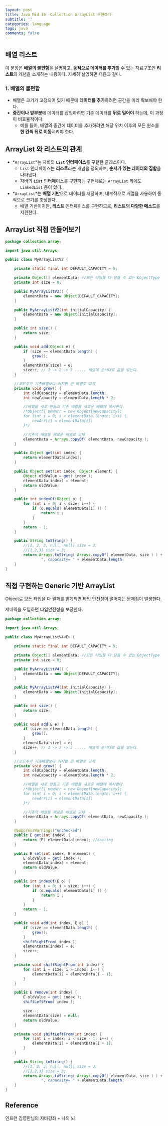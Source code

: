 ```yaml
---
layout: post
title: Java Mid 15 -Collection ArrayList 구현하기-
subtitle: ''
categories: language
tags: java
comments: false
---
```


## 배열 리스트

이 문장은 **배열의 불편함**을 설명하고, **동적으로 데이터를 추가**할 수 있는 자료구조인 **리스트**의 개념을 소개하는 내용이다. 자세히 설명하면 다음과 같다.

### 1. **배열의 불편함**

- 배열은 크기가 고정되어 있기 때문에 **데이터를 추가**하려면 공간을 미리 확보해야 한다.
- **중간이나 앞부분**에 데이터를 삽입하려면 기존 데이터를 **뒤로 밀어야** 하는데, 이 과정이 비효율적이다.
    - 예를 들어, 배열의 중간에 데이터를 추가하려면 해당 위치 이후의 모든 원소를 **한 칸씩 뒤로 이동**시켜야 한다.

## ArrayList 와 리스트의 관계

- *`ArrayList`*는 자바의 **`List` 인터페이스**를 구현한 클래스이다.
    - `List` 인터페이스는 **리스트**라는 개념을 정의하며, **순서가 있는 데이터의 집합**을 나타낸다.
    - 자바의 **`List`** 인터페이스를 구현하는 구현체로는 `ArrayList` 외에도 `LinkedList` 등이 있다.
- *`ArrayList`*는 **배열 기반**으로 데이터를 저장하며, 내부적으로 배열을 사용하여 동적으로 크기를 조정한다.
    - 배열 기반이지만, **리스트** 인터페이스를 구현하므로, **리스트의 다양한 메소드**를 지원한다.

## ArrayList 직접 만들어보기

```java
package collection.array;

import java.util.Arrays;

public class MyArrayListV2 {

    private static final int DEFAULT_CAPACITY = 5;

    private Object[] elementData; //모든 타입을 다 담을 수 있는 ObjectType
    private int size = 0;

    public MyArrayListV2() {
        elementData = new Object[DEFAULT_CAPACITY];
    }

    public MyArrayListV2(int initialCapacity) {
        elementData = new Object[initialCapacity];
    }

    public int size() {
        return size;
    }

    public void add(Object e) {
        if (size == elementData.length) {
            grow();
        }
        elementData[size] = e;
        size++; // 1 -> 2 -> 3 ..... 배열에 순서대로 값을 넣는다.
    }

    //코드추가 기존배열보다 커지면 큰 배열로 교체
    private void grow() {
        int oldCapacity = elementData.length;
        int newCapacity = elementData.length * 2;

        //배열을 새로 만들고 기존 배열을 새로운 배열에 복사한다.
        /*Object[] newArr = new Object[newCapacity];
        for (int i = 0; i < elementData.length; i++) {
            newArr[i] = elementData[i];
        }*/

        //기존의 배열을 새로운 배열로 교체
        elementData = Arrays.copyOf( elementData, newCapacity );
    }

    public Object get(int index) {
        return elementData[index];
    }

    public Object set(int index, Object element) {
        Object oldValue = get( index );
        elementData[index] = element;
        return oldValue;
    }

    public int indexOf(Object o) {
        for (int i = 0; i < size; i++) {
            if (o.equals( elementData[i] )) {
                return i ;
            }
        }
        return - 1;
    }

    public String toString() {
        //[1, 2, 3, null, null] size = 3;
        //[1,2,3] size = 3;
        return Arrays.toString( Arrays.copyOf( elementData, size ) ) + "size = " + size +
                ", capacaity= " + elementData.length;
    }
}

```

## 직접 구현하는 Generic 기반 ArrayList

Object로 모든 타입을 다 결과를 받게되면 타입 안전성이 떨어지는 문제점이 발생한다.

제네릭을 도입하면 타입안전성을 보장한다.

```java
package collection.array;

import java.util.Arrays;

public class MyArrayListV4<E> {

    private static final int DEFAULT_CAPACITY = 5;

    private Object[] elementData; //모든 타입을 다 담을 수 있는 ObjectType
    private int size = 0;

    public MyArrayListV4() {
        elementData = new Object[DEFAULT_CAPACITY];
    }

    public MyArrayListV4(int initialCapacity) {
        elementData = new Object[initialCapacity];
    }

    public int size() {
        return size;
    }

    public void add(E e) {
        if (size == elementData.length) {
            grow();
        }
        elementData[size] = e;
        size++; // 1 -> 2 -> 3 ..... 배열에 순서대로 값을 넣는다.
    }

    //코드추가 기존배열보다 커지면 큰 배열로 교체
    private void grow() {
        int oldCapacity = elementData.length;
        int newCapacity = elementData.length * 2;

        //배열을 새로 만들고 기존 배열을 새로운 배열에 복사한다.
        /*Object[] newArr = new Object[newCapacity];
        for (int i = 0; i < elementData.length; i++) {
            newArr[i] = elementData[i];
        }*/

        //기존의 배열을 새로운 배열로 교체
        elementData = Arrays.copyOf( elementData, newCapacity );
    }

    @SuppressWarnings("unchecked")
    public E get(int index) {
        return (E) elementData[index]; //casting
    }

    public E set(int index, E element) {
        E oldValue = get( index );
        elementData[index] = element;
        return oldValue;
    }

    public int indexOf(E o) {
        for (int i = 0; i < size; i++) {
            if (o.equals( elementData[i] )) {
                return i ;
            }
        }
        return - 1;
    }

    public void add(int index, E e) {
        if (size == elementData.length) {
            grow();
        }
        shiftRightFrom( index );
        elementData[index] = e;
        size++;
    }

    private void shiftRightFrom(int index) {
        for (int i = size; i > index; i--) {
            elementData[i] = elementData[i - 1];
        }
    }

    public E remove(int index) {
        E oldValue = get( index );
        shiftLeftFrom( index );

        size--;
        elementData[size] = null;
        return oldValue;
    }

    private void shiftLeftFrom(int index) {
        for (int i = index; i < size - 1; i++) {
            elementData[i] = elementData[i + 1];
        }
    }

    public String toString() {
        //[1, 2, 3, null, null] size = 3;
        //[1,2,3] size = 3;
        return Arrays.toString( Arrays.copyOf( elementData, size ) ) + "size = " + size +
                ", capacaity= " + elementData.length;
    }
}

```


## Reference

인프런 김영한님의 자바강좌 + 나의 뇌
